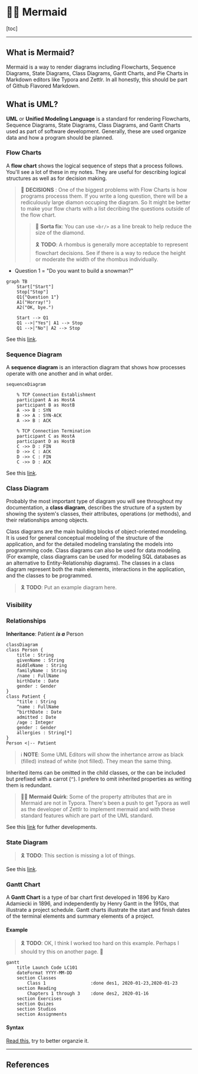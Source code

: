 # 🧜‍♀️ Mermaid

[toc]

---

## What is Mermaid?

Mermaid is a way to render diagrams including Flowcharts, Sequence Diagrams, State Diagrams, Class Diagrams, Gantt Charts, and Pie Charts in Markdown editors like Typora and Zettlr. In all honestly, this should be part of Github Flavored Markdown.

## What is UML?

**UML** or **Unified Modeling Language** is a standard for rendering Flowcharts, Sequence Diagrams, State Diagrams, Class Diagrams, and Gantt Charts used as part of software development. Generally, these are used organize data and how a program should be planned.

### Flow Charts

A **flow chart** shows the logical sequence of steps that a process follows. You'll see a lot of these in my notes. They are useful for describing logical structures as well as for decision making.

> :large_orange_diamond: **DECISIONS** : One of the biggest problems with Flow Charts is how programs processs them. If you write a long question, there will be a rediculously large diamon occuping the diagram. So It might be better to make your flow charts with a list decribing the questions outside of the flow chart.
>
> > :wrench: **Sorta fix**: You can use `<br/>` as a line break to help reduce the size of the diamond.
> >
> > :reminder_ribbon: **TODO**: A rhombus is generally more acceptable to represent flowchart decisions. See if there is a way to reduce the height or moderate the width of the rhombus individually.



* Question 1 = "Do you want to build a snowman?"

```mermaid
graph TB
	Start["Start"]
	Stop["Stop"]
	Q1{"Question 1"}
	A1("Horray!")
	A2("OK, bye.")
	
	Start --> Q1
	Q1 -->|"Yes"| A1 --> Stop
	Q1 -->|"No"| A2 --> Stop
```





See this [link](https://mermaid-js.github.io/mermaid/#/flowchart).

### Sequence Diagram

A **sequence diagram** is an interaction diagram that shows how processes operate with one another and in what order.

```mermaid
sequenceDiagram

	% TCP Connection Establishment
	participant A as HostA
	participant B as HostB
	A ->> B : SYN
	B ->> A : SYN-ACK
	A ->> B : ACK
	
	% TCP Connection Termination
	participant C as HostA
	participant D as HostB
	C ->> D : FIN
	D ->> C : ACK
	D ->> C : FIN
	C ->> D : ACK
```



See this [link](https://mermaid-js.github.io/mermaid/#/sequenceDiagram).

### Class Diagram

Probably the most important type of diagram you will see throughout my documentation, a **class diagram**, describes the structure of a system by showing the system's classes, their attributes, operations (or methods), and their relationships among objects.

Class diagrams are the main building blocks of object-oriented mondeling. It is used for general conceptual modeling of the structure of the application, and for the detailed modeling translating the models into programming code. Class diagrams can also be used for data modeling. (For example, class diagrams can be used for modeling SQL databases as an alternative to Entity-Relationship diagrams). The classes in a class diagram represent both the main elements, interactions in the application, and the classes to be programmed.

> :reminder_ribbon: **TODO**: Put an example diagram here.



### Visibility



### Relationships

**Inheritance**:  Patient ***is a*** Person

```mermaid
classDiagram
class Person {
	title : String
	givenName : String
	middleName : String
	familyName : String
	/name : FullName
	birthDate : Date
	gender : Gender
}
class Patient {
	^title : String
	^name : FullName
	^birthDate : Date
	admitted : Date
	/age : Integer
	gender : Gender
	allergies : String[*]
}
Person <|-- Patient
```

> :information_source: **NOTE**: Some UML Editors will show the inhertance arrow as black (filled) instead of white (not filled). They mean the same thing.

Inherited items can be omitted in the child classes, or the can be included but prefixed with a carrot (`^`). I prefere to omit inherited properties as writing them is redundant.



> 🧜‍♀️ **Mermaid Quirk**: Some of the property attributes that are in Mermaid are not in Typora. There's been a push to get Typora as well as the developer of Zettlr to implement mermaid and with these standard features which are part of the UML standard.

See this [link](https://mermaid-js.github.io/mermaid/#/classDiagram) for futher developments.

### State Diagram

> :reminder_ribbon: **TODO**: This section is missing a lot of things.

See this [link](https://mermaid-js.github.io/mermaid/#/stateDiagram).

### Gantt Chart

A **Gantt Chart** is a type of bar chart first developed in 1896 by Karo Adamiecki in 1896, and independently by Henry Gantt in the 1910s, that illustrate a project schedule. Gantt charts illustrate the start and finish dates of the terminal elements and summary elements of a project.

#### Example

> :reminder_ribbon: **TODO**: OK, I think I worked too hard on this  example. Perhaps I should try this on another page. 🤪

```mermaid
gantt
	title Launch Code LC101
	dateFormat YYYY-MM-DD
	section Classes
		Class 1					:done des1, 2020-01-23,2020-01-23
	section Reading
		Chapters 1 through 3	:done des2, 2020-01-16
	section Exercises
	section Quizes
	section Studios
	section Assignments
```



#### Syntax

[Read this](https://mermaid-js.github.io/mermaid/#/gantt), try to better organzie it.

---

## References

[^ mjs ]: [Mermaid.js](https://mermaidjs.github.io/)
[^ mjs-le ]: Mermaid.js [LIve Editor](https://mermaidjs.github.io/mermaid-live-editor/)

